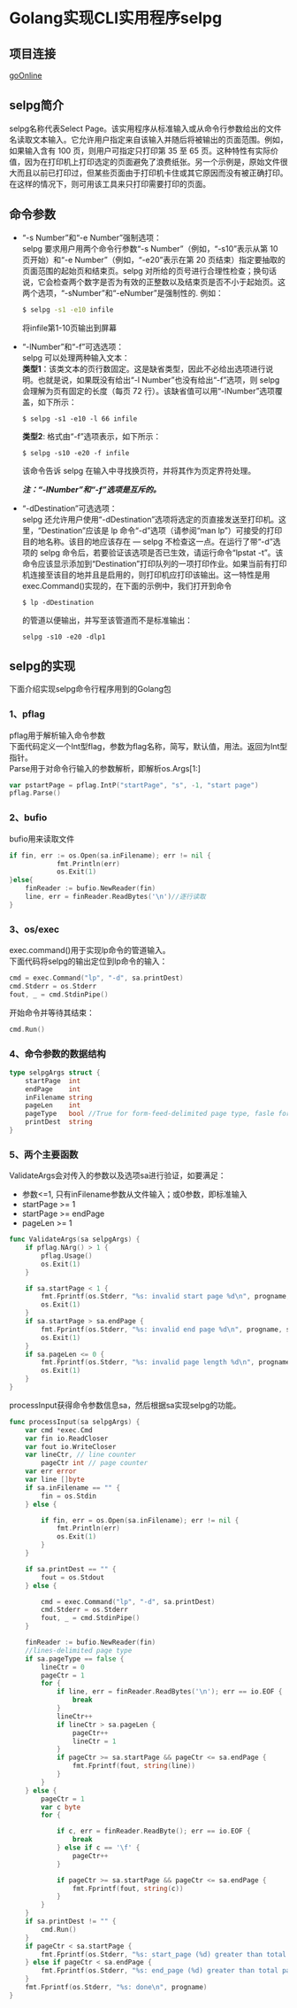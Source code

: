 # Golang实现CLI实用程序selpg

## 项目连接

[goOnline](http://139.9.57.167:20080/share/bm67l1ud0liuiksqatg0?secret=false)

## selpg简介
selpg名称代表Select Page。该实用程序从标准输入或从命令行参数给出的文件名读取文本输入。它允许用户指定来自该输入并随后将被输出的页面范围。例如，如果输入含有 100 页，则用户可指定只打印第 35 至 65 页。这种特性有实际价值，因为在打印机上打印选定的页面避免了浪费纸张。另一个示例是，原始文件很大而且以前已打印过，但某些页面由于打印机卡住或其它原因而没有被正确打印。在这样的情况下，则可用该工具来只打印需要打印的页面。

## 命令参数 

- “-s Number”和“-e Number”强制选项：  
selpg 要求用户用两个命令行参数“-s Number”（例如，“-s10”表示从第 10 页开始）和“-e Number”（例如，“-e20”表示在第 20 页结束）指定要抽取的页面范围的起始页和结束页。selpg 对所给的页号进行合理性检查；换句话说，它会检查两个数字是否为有效的正整数以及结束页是否不小于起始页。这两个选项，“-sNumber”和“-eNumber”是强制性的. 
例如：
    ```bash
    $ selpg -s1 -e10 infile
    ```
    将infile第1-10页输出到屏幕

- “-lNumber”和“-f”可选选项：  
selpg 可以处理两种输入文本：  
**类型1**：该类文本的页行数固定。这是缺省类型，因此不必给出选项进行说明。也就是说，如果既没有给出“-l Number”也没有给出“-f”选项，则 selpg 会理解为页有固定的长度（每页 72 行）。该缺省值可以用“-lNumber”选项覆盖，如下所示： 

    ```shell
    $ selpg -s1 -e10 -l 66 infile
    ```
    **类型2**: 格式由“-f”选项表示，如下所示：
    ```
    $ selpg -s10 -e20 -f infile
    ```
    该命令告诉 selpg 在输入中寻找换页符，并将其作为页定界符处理。  

    ***注：“-lNumber”和“-f”选项是互斥的。***

- “-dDestination”可选选项：  
selpg 还允许用户使用“-dDestination”选项将选定的页直接发送至打印机。这里，“Destination”应该是 lp 命令“-d”选项（请参阅“man lp”）可接受的打印目的地名称。该目的地应该存在 ― selpg 不检查这一点。在运行了带“-d”选项的 selpg 命令后，若要验证该选项是否已生效，请运行命令“lpstat -t”。该命令应该显示添加到“Destination”打印队列的一项打印作业。如果当前有打印机连接至该目的地并且是启用的，则打印机应打印该输出。这一特性是用exec.Command()实现的，在下面的示例中，我们打开到命令

    ```
    $ lp -dDestination
    ```
    的管道以便输出，并写至该管道而不是标准输出：

    ```
    selpg -s10 -e20 -dlp1
    ```

## selpg的实现  

下面介绍实现selpg命令行程序用到的Golang包  
### 1、pflag
pflag用于解析输入命令参数  
下面代码定义一个Int型flag，参数为flag名称，简写，默认值，用法。返回为Int型指针。  
Parse用于对命令行输入的参数解析，即解析os.Args[1:]
```go
var pstartPage = pflag.IntP("startPage", "s", -1, "start page")
pflag.Parse()
```

### 2、bufio
bufio用来读取文件  
```go
if fin, err := os.Open(sa.inFilename); err != nil {
			fmt.Println(err)
			os.Exit(1)
}else{
    finReader := bufio.NewReader(fin)    
    line, err = finReader.ReadBytes('\n')//逐行读取
}
```

### 3、os/exec
exec.command()用于实现lp命令的管道输入。  
下面代码将selpg的输出定位到lp命令的输入：
```go
cmd = exec.Command("lp", "-d", sa.printDest)
cmd.Stderr = os.Stderr
fout, _ = cmd.StdinPipe()
```
开始命令并等待其结束：
```go
cmd.Run()
```
### 4、命令参数的数据结构  
```go
type selpgArgs struct {
	startPage  int
	endPage    int
	inFilename string
	pageLen    int
	pageType   bool //True for form-feed-delimited page type, fasle for lines-delimited page type
	printDest  string
}
```
### 5、两个主要函数
ValidateArgs会对传入的参数以及选项sa进行验证，如要满足： 
- 参数<=1, 只有inFilename参数从文件输入；或0参数，即标准输入
- startPage >= 1 
- startPage >= endPage
- pageLen >= 1
```go
func ValidateArgs(sa selpgArgs) {
	if pflag.NArg() > 1 {
		pflag.Usage()
		os.Exit(1)
	}

	if sa.startPage < 1 {
		fmt.Fprintf(os.Stderr, "%s: invalid start page %d\n", progname, sa.startPage)
		os.Exit(1)
	}
	if sa.startPage > sa.endPage {
		fmt.Fprintf(os.Stderr, "%s: invalid end page %d\n", progname, sa.endPage)
		os.Exit(1)
	}
	if sa.pageLen <= 0 {
		fmt.Fprintf(os.Stderr, "%s: invalid page length %d\n", progname, sa.pageLen)
		os.Exit(1)
	}
}
```

processInput获得命令参数信息sa，然后根据sa实现selpg的功能。  
```go
func processInput(sa selpgArgs) {
	var cmd *exec.Cmd
	var fin io.ReadCloser
	var fout io.WriteCloser
	var lineCtr, // line counter
		pageCtr int // page counter
	var err error
	var line []byte
	if sa.inFilename == "" {
		fin = os.Stdin
	} else {

		if fin, err = os.Open(sa.inFilename); err != nil {
			fmt.Println(err)
			os.Exit(1)
		}
	}

	if sa.printDest == "" {
		fout = os.Stdout
	} else {

		cmd = exec.Command("lp", "-d", sa.printDest)
		cmd.Stderr = os.Stderr
		fout, _ = cmd.StdinPipe()
	}

	finReader := bufio.NewReader(fin)
	//lines-delimited page type
	if sa.pageType == false {
		lineCtr = 0
		pageCtr = 1
		for {
			if line, err = finReader.ReadBytes('\n'); err == io.EOF {
				break
			}
			lineCtr++
			if lineCtr > sa.pageLen {
				pageCtr++
				lineCtr = 1
			}
			if pageCtr >= sa.startPage && pageCtr <= sa.endPage {
				fmt.Fprintf(fout, string(line))
			}
		}
	} else {
		pageCtr = 1
		var c byte
		for {

			if c, err = finReader.ReadByte(); err == io.EOF {
				break
			} else if c == '\f' {
				pageCtr++
			}

			if pageCtr >= sa.startPage && pageCtr <= sa.endPage {
				fmt.Fprintf(fout, string(c))
			}
		}
	}
	if sa.printDest != "" {
		cmd.Run()
	}
	if pageCtr < sa.startPage {
		fmt.Fprintf(os.Stderr, "%s: start_page (%d) greater than total pages (%d), no output written\n", progname, sa.startPage, pageCtr)
	} else if pageCtr < sa.endPage {
		fmt.Fprintf(os.Stderr, "%s: end_page (%d) greater than total pages (%d), less output than expected\n", progname, sa.endPage, pageCtr)
	}
	fmt.Fprintf(os.Stderr, "%s: done\n", progname)
}
```


